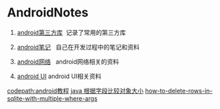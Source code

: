 # AndroidNotes

1. [android第三方库](https://github.com/RogerGold/AndroidNotes/blob/master/android_lib.md)
  记录了常用的第三方库
  
2. [android笔记](https://github.com/RogerGold/AndroidNotes/blob/master/android_notes.md)
   自己在开发过程中的笔记和资料
   
3. [android网络](https://github.com/RogerGold/AndroidNotes/blob/master/android_network.md)
   android网络相关的资料
4. [android UI](https://github.com/RogerGold/AndroidNotes/blob/master/android_UI.md) android UI相关资料

[codepath:android教程](https://guides.codepath.com/android)
[java 根据字段比较对象大小](http://stackoverflow.com/questions/1814095/sorting-an-arraylist-of-contacts-based-on-name)
[how-to-delete-rows-in-sqlite-with-multiple-where-args](http://stackoverflow.com/questions/14357964/how-to-delete-rows-in-sqlite-with-multiple-where-args)
